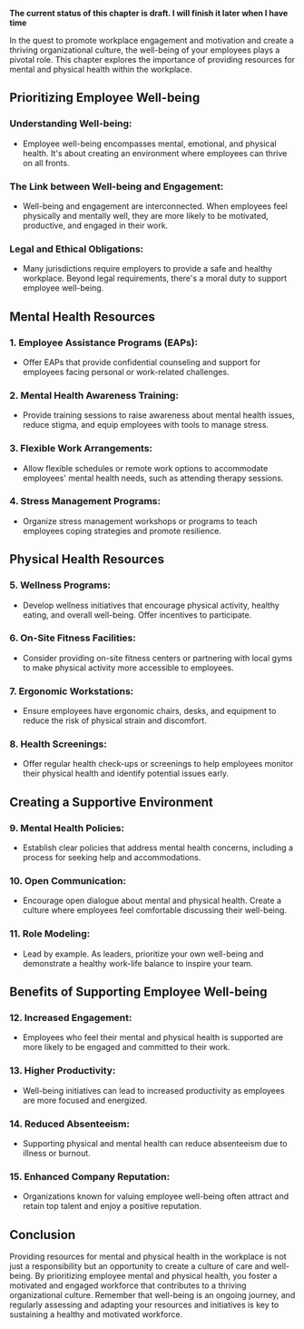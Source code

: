 **The current status of this chapter is draft. I will finish it later when I have time**

In the quest to promote workplace engagement and motivation and create a thriving organizational culture, the well-being of your employees plays a pivotal role. This chapter explores the importance of providing resources for mental and physical health within the workplace.

**Prioritizing Employee Well-being**
------------------------------------

### **Understanding Well-being:**

* Employee well-being encompasses mental, emotional, and physical health. It's about creating an environment where employees can thrive on all fronts.

### **The Link between Well-being and Engagement:**

* Well-being and engagement are interconnected. When employees feel physically and mentally well, they are more likely to be motivated, productive, and engaged in their work.

### **Legal and Ethical Obligations:**

* Many jurisdictions require employers to provide a safe and healthy workplace. Beyond legal requirements, there's a moral duty to support employee well-being.

**Mental Health Resources**
---------------------------

### **1. Employee Assistance Programs (EAPs):**

* Offer EAPs that provide confidential counseling and support for employees facing personal or work-related challenges.

### **2. Mental Health Awareness Training:**

* Provide training sessions to raise awareness about mental health issues, reduce stigma, and equip employees with tools to manage stress.

### **3. Flexible Work Arrangements:**

* Allow flexible schedules or remote work options to accommodate employees' mental health needs, such as attending therapy sessions.

### **4. Stress Management Programs:**

* Organize stress management workshops or programs to teach employees coping strategies and promote resilience.

**Physical Health Resources**
-----------------------------

### **5. Wellness Programs:**

* Develop wellness initiatives that encourage physical activity, healthy eating, and overall well-being. Offer incentives to participate.

### **6. On-Site Fitness Facilities:**

* Consider providing on-site fitness centers or partnering with local gyms to make physical activity more accessible to employees.

### **7. Ergonomic Workstations:**

* Ensure employees have ergonomic chairs, desks, and equipment to reduce the risk of physical strain and discomfort.

### **8. Health Screenings:**

* Offer regular health check-ups or screenings to help employees monitor their physical health and identify potential issues early.

**Creating a Supportive Environment**
-------------------------------------

### **9. Mental Health Policies:**

* Establish clear policies that address mental health concerns, including a process for seeking help and accommodations.

### **10. Open Communication:**

* Encourage open dialogue about mental and physical health. Create a culture where employees feel comfortable discussing their well-being.

### **11. Role Modeling:**

* Lead by example. As leaders, prioritize your own well-being and demonstrate a healthy work-life balance to inspire your team.

**Benefits of Supporting Employee Well-being**
----------------------------------------------

### **12. Increased Engagement:**

* Employees who feel their mental and physical health is supported are more likely to be engaged and committed to their work.

### **13. Higher Productivity:**

* Well-being initiatives can lead to increased productivity as employees are more focused and energized.

### **14. Reduced Absenteeism:**

* Supporting physical and mental health can reduce absenteeism due to illness or burnout.

### **15. Enhanced Company Reputation:**

* Organizations known for valuing employee well-being often attract and retain top talent and enjoy a positive reputation.

**Conclusion**
--------------

Providing resources for mental and physical health in the workplace is not just a responsibility but an opportunity to create a culture of care and well-being. By prioritizing employee mental and physical health, you foster a motivated and engaged workforce that contributes to a thriving organizational culture. Remember that well-being is an ongoing journey, and regularly assessing and adapting your resources and initiatives is key to sustaining a healthy and motivated workforce.
